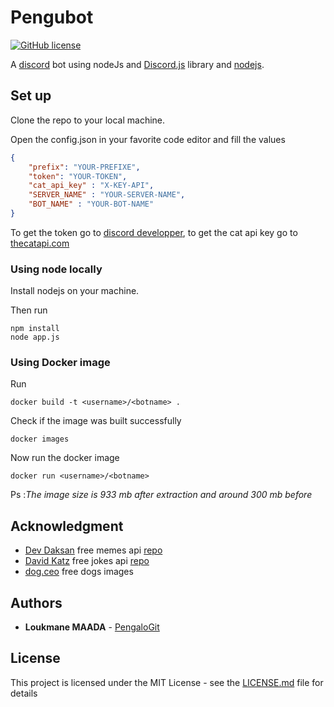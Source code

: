 # Pengubot
[![GitHub license](https://img.shields.io/github/license/PengaloGit/Discord_bot)](https://github.com/PengaloGit/Discord_bot/blob/master/LICENSE)

A [discord](https://discordapp.com/) bot using nodeJs and [Discord.js](https://discord.js.org/#/) library and [nodejs](https://nodejs.org/en/).


## Set up

Clone the repo to your local machine.

Open the config.json in your favorite code editor and fill the values

```json
{
    "prefix": "YOUR-PREFIXE",
    "token": "YOUR-TOKEN",
    "cat_api_key" : "X-KEY-API",
    "SERVER_NAME" : "YOUR-SERVER-NAME",
    "BOT_NAME" : "YOUR-BOT-NAME"
}
```
To get the token go to [discord developper](https://discordapp.com/developers/applications), to get the cat api key go to [thecatapi.com](https://thecatapi.com/)

### Using node locally

Install nodejs on your machine.

Then run
```
npm install
node app.js
```

### Using Docker image
Run
```
docker build -t <username>/<botname> .
```
Check if the image was built successfully
```
docker images 
```
Now run the docker image

```
docker run <username>/<botname>
```

Ps :*The image size is 933 mb after extraction and around 300 mb before* 


## Acknowledgment
* [Dev Daksan](https://github.com/R3l3ntl3ss) free memes api [repo](https://github.com/R3l3ntl3ss/Meme_Api)
* [David Katz](https://github.com/15Dkatz) free jokes api [repo](https://github.com/15Dkatz/official_joke_api)
* [dog.ceo](https://dog.ceo/dog-api/) free dogs images


## Authors

* **Loukmane MAADA** - [PengaloGit](https://github.com/PengaloGit)

## License

This project is licensed under the MIT License - see the [LICENSE.md](./LICENSE) file for details


